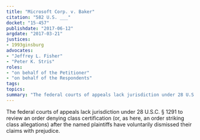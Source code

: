 ```yaml
---
title: "Microsoft Corp. v. Baker"
citation: "582 U.S. ___"
docket: "15-457"
publishdate: "2017-06-12"
argdate: "2017-03-21"
justices:
- 1993ginsburg
advocates:
- "Jeffrey L. Fisher"
- "Peter K. Stris"
roles:
- "on behalf of the Petitioner"
- "on behalf of the Respondents"
tags:
topics:
summary: "The federal courts of appeals lack jurisdiction under 28 U.S.C. § 1291 to review an order denying class certification (or, as here, an order striking class allegations) after the named plaintiffs have voluntarily dismissed their claims with prejudice."
---
```

The federal courts of appeals lack jurisdiction under 28 U.S.C. § 1291 to review an order denying class certification (or, as here, an order striking class allegations) after the named plaintiffs have voluntarily dismissed their claims with prejudice.

